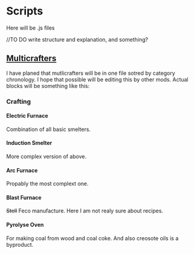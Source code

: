 # Scripts

Here will be .js files

//TO DO write structure and explanation, and something?

## [Multicrafters](https://liplum.github.io/MultiCrafterLib/)

I have planed that mutlicrafters will be in one file sotred by category chronology.
I hope that possible will be editing this by other mods.
Actual blocks will be something like this:

### Crafting

#### Electric Furnace

Combination of all basic smelters.

#### Induction Smelter

More complex version of above.

#### Arc Furnace

Propably the most complext one.

#### Blast Furnace

~~Stell~~ Feco manufacture.
Here I am not realy sure about recipes.

#### Pyrolyse Oven

For making coal from wood and coal coke.
And also creosote oils is a byproduct.
